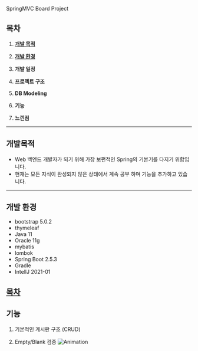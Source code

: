 SpringMVC Board Project
## 목차
1. [**개발 목적**](#개발-목적)

2. [**개발 환경**](#개발-환경)

3. **개발 일정**

4. **프로젝트 구조**

5. **DB Modeling**

6. **기능**

7. **느낀점**
---
## 개발목적
* Web 백엔드 개발자가 되기 위해 가장 보편적인 Spring의 기본기를 다지기 위함입니다.
* 현재는 모든 지식이 완성되지 않은 상태에서 계속 공부 하며 기능을 추가하고 있습니다.
---
## 개발 환경
* bootstrap 5.0.2
* thymeleaf 
* Java 11
* Oracle 11g
* mybatis
* lombok
* Spring Boot 2.5.3
* Gradle
* IntellJ 2021-01


[목차](#목차)
---
## 기능

1. 기본적인 게시판 구조 (CRUD)

2. Empty/Blank 검증
![Animation](https://user-images.githubusercontent.com/73703641/127738053-ee971588-47fe-4824-87da-2426c1d7e5d0.gif)


